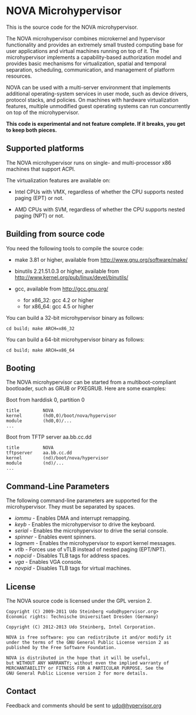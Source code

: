 NOVA Microhypervisor
====================

This is the source code for the NOVA microhypervisor.

The NOVA microhypervisor combines microkernel and hypervisor functionality
and provides an extremely small trusted computing base for user applications
and virtual machines running on top of it. The microhypervisor implements a
capability-based authorization model and provides basic mechanisms for
virtualization, spatial and temporal separation, scheduling, communication,
and management of platform resources.

NOVA can be used with a multi-server environment that implements additional
operating-system services in user mode, such as device drivers, protocol
stacks, and policies. On machines with hardware virtualization features,
multiple unmodified guest operating systems can run concurrently on top of
the microhypervisor.

**This code is experimental and not feature complete. If it breaks, you get
  to keep both pieces.**


Supported platforms
-------------------

The NOVA microhypervisor runs on single- and multi-processor x86 machines
that support ACPI.

The virtualization features are available on:

- Intel CPUs with VMX,
  regardless of whether the CPU supports nested paging (EPT) or not.

- AMD CPUs with SVM,
  regardless of whether the CPU supports nested paging (NPT) or not.


Building from source code
-------------------------

You need the following tools to compile the source code:

- make 3.81 or higher,
  available from http://www.gnu.org/software/make/

- binutils 2.21.51.0.3 or higher,
  available from http://www.kernel.org/pub/linux/devel/binutils/

- gcc, available from http://gcc.gnu.org/
  - for x86_32: gcc 4.2 or higher
  - for x86_64: gcc 4.5 or higher


You can build a 32-bit microhypervisor binary as follows:

    cd build; make ARCH=x86_32

You can build a 64-bit microhypervisor binary as follows:

    cd build; make ARCH=x86_64


Booting
-------

The NOVA microhypervisor can be started from a multiboot-compliant
bootloader, such as GRUB or PXEGRUB. Here are some examples:

Boot from harddisk 0, partition 0

    title         NOVA
    kernel        (hd0,0)/boot/nova/hypervisor
    module        (hd0,0)/...
    ...

Boot from TFTP server aa.bb.cc.dd

    title         NOVA
    tftpserver    aa.bb.cc.dd
    kernel        (nd)/boot/nova/hypervisor
    module        (nd)/...
    ...


Command-Line Parameters
-----------------------

The following command-line parameters are supported for the microhypervisor.
They must be separated by spaces.

- *iommu*	- Enables DMA and interrupt remapping.
- *keyb*	- Enables the microhypervisor to drive the keyboard.
- *serial*	- Enables the microhypervisor to drive the serial console.
- *spinner*	- Enables event spinners.
- *logmem*	- Enables the microhypervisor to export kernel messages.
- *vtlb*	- Forces use of vTLB instead of nested paging (EPT/NPT).
- *nopcid*	- Disables TLB tags for address spaces.
- *vga*  	- Enables VGA console.
- *novpid* 	- Disables TLB tags for virtual machines.


License
-------

The NOVA source code is licensed under the GPL version 2.

```
Copyright (C) 2009-2011 Udo Steinberg <udo@hypervisor.org>
Economic rights: Technische Universitaet Dresden (Germany)

Copyright (C) 2012-2013 Udo Steinberg, Intel Corporation.

NOVA is free software: you can redistribute it and/or modify it
under the terms of the GNU General Public License version 2 as
published by the Free Software Foundation.

NOVA is distributed in the hope that it will be useful,
but WITHOUT ANY WARRANTY; without even the implied warranty of
MERCHANTABILITY or FITNESS FOR A PARTICULAR PURPOSE. See the
GNU General Public License version 2 for more details.
```


Contact
-------

Feedback and comments should be sent to udo@hypervisor.org
